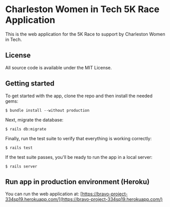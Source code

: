 # Charleston Women in Tech 5K Race Application

This is the web application for the 5K Race to support by Charleston Women in
Tech. 

## License

All source code is available under the MIT License.

## Getting started

To get started with the app, clone the repo and then install the needed gems:

```
$ bundle install --without production
```

Next, migrate the database:

```
$ rails db:migrate
```

Finally, run the test suite to verify that everything is working correctly:

```
$ rails test
```

If the test suite passes, you'll be ready to run the app in a local server:

```
$ rails server
```

## Run app in production environment (Heroku)

You can run the web application at:
[https://bravo-project-334sp19.herokuapp.com/](https://bravo-project-334sp19.herokuapp.com/)